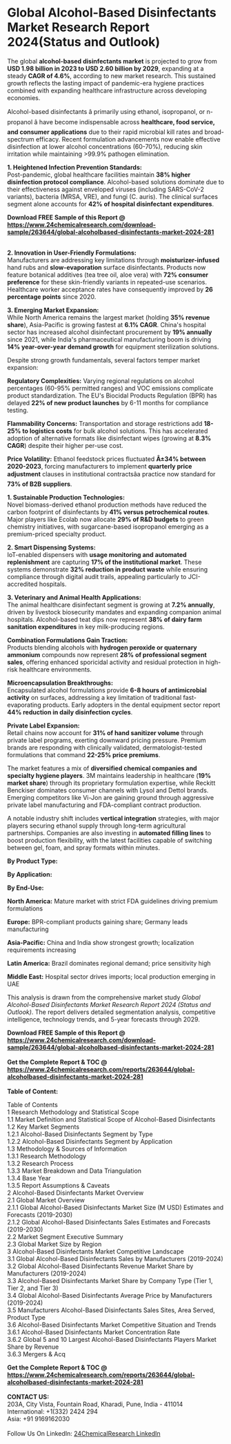<h1>Global Alcohol-Based Disinfectants Market Research Report 2024(Status and Outlook)</h1><p>The global <strong>alcohol-based disinfectants market</strong> is projected to grow from <strong>USD 1.98 billion in 2023 to USD 2.60 billion by 2029</strong>, expanding at a steady <strong>CAGR of 4.6%</strong>, according to new market research. This sustained growth reflects the lasting impact of pandemic-era hygiene practices combined with expanding healthcare infrastructure across developing economies.</p><p>Alcohol-based disinfectants â primarily using ethanol, isopropanol, or n-propanol â have become indispensable across <strong>healthcare, food service, and consumer applications</strong> due to their rapid microbial kill rates and broad-spectrum efficacy. Recent formulation advancements now enable effective disinfection at lower alcohol concentrations (60-70%), reducing skin irritation while maintaining &gt;99.9% pathogen elimination.</p><p><strong>1. Heightened Infection Prevention Standards:</strong><br>
Post-pandemic, global healthcare facilities maintain <strong>38% higher disinfection protocol compliance</strong>. Alcohol-based solutions dominate due to their effectiveness against enveloped viruses (including SARS-CoV-2 variants), bacteria (MRSA, VRE), and fungi (C. auris). The clinical surfaces segment alone accounts for <strong>42% of hospital disinfectant expenditures</strong>.</p><div><b>Download FREE Sample of this Report @ 
            <a href="https://www.24chemicalresearch.com/download-sample/263644/global-alcoholbased-disinfectants-market-2024-281">
            https://www.24chemicalresearch.com/download-sample/263644/global-alcoholbased-disinfectants-market-2024-281</a></b></div><br><p><strong>2. Innovation in User-Friendly Formulations:</strong><br>
Manufacturers are addressing key limitations through <strong>moisturizer-infused</strong> hand rubs and <strong>slow-evaporation</strong> surface disinfectants. Products now feature botanical additives (tea tree oil, aloe vera) with <strong>72% consumer preference</strong> for these skin-friendly variants in repeated-use scenarios. Healthcare worker acceptance rates have consequently improved by <strong>26 percentage points</strong> since 2020.</p><p><strong>3. Emerging Market Expansion:</strong><br>
While North America remains the largest market (holding <strong>35% revenue share</strong>), Asia-Pacific is growing fastest at <strong>6.1% CAGR</strong>. China's hospital sector has increased alcohol disinfectant procurement by <strong>19% annually</strong> since 2021, while India's pharmaceutical manufacturing boom is driving <strong>14% year-over-year demand growth</strong> for equipment sterilization solutions.</p><p>Despite strong growth fundamentals, several factors temper market expansion:</p><p><strong>Regulatory Complexities:</strong> Varying regional regulations on alcohol percentages (60-95% permitted ranges) and VOC emissions complicate product standardization. The EU's Biocidal Products Regulation (BPR) has delayed <strong>22% of new product launches</strong> by 6-11 months for compliance testing.</p><p><strong>Flammability Concerns:</strong> Transportation and storage restrictions add <strong>18-25% to logistics costs</strong> for bulk alcohol solutions. This has accelerated adoption of alternative formats like disinfectant wipes (growing at <strong>8.3% CAGR</strong>) despite their higher per-use cost.</p><p><strong>Price Volatility:</strong> Ethanol feedstock prices fluctuated <strong>Â±34% between 2020-2023</strong>, forcing manufacturers to implement <strong>quarterly price adjustment</strong> clauses in institutional contractsâa practice now standard for <strong>73% of B2B suppliers</strong>.</p><p><strong>1. Sustainable Production Technologies:</strong><br>
Novel biomass-derived ethanol production methods have reduced the carbon footprint of disinfectants by <strong>41% versus petrochemical routes</strong>. Major players like Ecolab now allocate <strong>29% of R&amp;D budgets</strong> to green chemistry initiatives, with sugarcane-based isopropanol emerging as a premium-priced specialty product.</p><p><strong>2. Smart Dispensing Systems:</strong><br>
IoT-enabled dispensers with <strong>usage monitoring and automated replenishment</strong> are capturing <strong>17% of the institutional market</strong>. These systems demonstrate <strong>32% reduction in product waste</strong> while ensuring compliance through digital audit trails, appealing particularly to JCI-accredited hospitals.</p><p><strong>3. Veterinary and Animal Health Applications:</strong><br>
The animal healthcare disinfectant segment is growing at <strong>7.2% annually</strong>, driven by livestock biosecurity mandates and expanding companion animal hospitals. Alcohol-based teat dips now represent <strong>38% of dairy farm sanitation expenditures</strong> in key milk-producing regions.</p><p><strong>Combination Formulations Gain Traction:</strong><br>
	Products blending alcohols with <strong>hydrogen peroxide or quaternary ammonium</strong> compounds now represent <strong>28% of professional segment sales</strong>, offering enhanced sporicidal activity and residual protection in high-risk healthcare environments.</p><p><strong>Microencapsulation Breakthroughs:</strong><br>
	Encapsulated alcohol formulations provide <strong>6-8 hours of antimicrobial activity</strong> on surfaces, addressing a key limitation of traditional fast-evaporating products. Early adopters in the dental equipment sector report <strong>44% reduction in daily disinfection cycles</strong>.</p><p><strong>Private Label Expansion:</strong><br>
	Retail chains now account for <strong>31% of hand sanitizer volume</strong> through private label programs, exerting downward pricing pressure. Premium brands are responding with clinically validated, dermatologist-tested formulations that command <strong>22-25% price premiums</strong>.</p><p>The market features a mix of <strong>diversified chemical companies and specialty hygiene players</strong>. 3M maintains leadership in healthcare (<strong>19% market share</strong>) through its proprietary formulation expertise, while Reckitt Benckiser dominates consumer channels with Lysol and Dettol brands. Emerging competitors like Vi-Jon are gaining ground through aggressive private label manufacturing and FDA-compliant contract production.</p><p>A notable industry shift includes <strong>vertical integration</strong> strategies, with major players securing ethanol supply through long-term agricultural partnerships. Companies are also investing in <strong>automated filling lines</strong> to boost production flexibility, with the latest facilities capable of switching between gel, foam, and spray formats within minutes.</p><p><strong>By Product Type:</strong></p><p><strong>By Application:</strong></p><p><strong>By End-Use:</strong></p><p><strong>North America:</strong> Mature market with strict FDA guidelines driving premium formulations</p><p><strong>Europe:</strong> BPR-compliant products gaining share; Germany leads manufacturing</p><p><strong>Asia-Pacific:</strong> China and India show strongest growth; localization requirements increasing</p><p><strong>Latin America:</strong> Brazil dominates regional demand; price sensitivity high</p><p><strong>Middle East:</strong> Hospital sector drives imports; local production emerging in UAE</p><p>This analysis is drawn from the comprehensive market study <em>Global Alcohol-Based Disinfectants Market Research Report 2024 (Status and Outlook)</em>. The report delivers detailed segmentation analysis, competitive intelligence, technology trends, and 5-year forecasts through 2029.</p><div><b>Download FREE Sample of this Report @ 
            <a href="https://www.24chemicalresearch.com/download-sample/263644/global-alcoholbased-disinfectants-market-2024-281">
            https://www.24chemicalresearch.com/download-sample/263644/global-alcoholbased-disinfectants-market-2024-281</a></b></div><br><div><b>Get the Complete Report & TOC @ 
            <a href="https://www.24chemicalresearch.com/reports/263644/global-alcoholbased-disinfectants-market-2024-281">
            https://www.24chemicalresearch.com/reports/263644/global-alcoholbased-disinfectants-market-2024-281</a></b></div><br>
            <b>Table of Content:</b><p>Table of Contents<br />
1 Research Methodology and Statistical Scope<br />
1.1 Market Definition and Statistical Scope of Alcohol-Based Disinfectants<br />
1.2 Key Market Segments<br />
1.2.1 Alcohol-Based Disinfectants Segment by Type<br />
1.2.2 Alcohol-Based Disinfectants Segment by Application<br />
1.3 Methodology & Sources of Information<br />
1.3.1 Research Methodology<br />
1.3.2 Research Process<br />
1.3.3 Market Breakdown and Data Triangulation<br />
1.3.4 Base Year<br />
1.3.5 Report Assumptions & Caveats<br />
2 Alcohol-Based Disinfectants Market Overview<br />
2.1 Global Market Overview<br />
2.1.1 Global Alcohol-Based Disinfectants Market Size (M USD) Estimates and Forecasts (2019-2030)<br />
2.1.2 Global Alcohol-Based Disinfectants Sales Estimates and Forecasts (2019-2030)<br />
2.2 Market Segment Executive Summary<br />
2.3 Global Market Size by Region<br />
3 Alcohol-Based Disinfectants Market Competitive Landscape<br />
3.1 Global Alcohol-Based Disinfectants Sales by Manufacturers (2019-2024)<br />
3.2 Global Alcohol-Based Disinfectants Revenue Market Share by Manufacturers (2019-2024)<br />
3.3 Alcohol-Based Disinfectants Market Share by Company Type (Tier 1, Tier 2, and Tier 3)<br />
3.4 Global Alcohol-Based Disinfectants Average Price by Manufacturers (2019-2024)<br />
3.5 Manufacturers Alcohol-Based Disinfectants Sales Sites, Area Served, Product Type<br />
3.6 Alcohol-Based Disinfectants Market Competitive Situation and Trends<br />
3.6.1 Alcohol-Based Disinfectants Market Concentration Rate<br />
3.6.2 Global 5 and 10 Largest Alcohol-Based Disinfectants Players Market Share by Revenue<br />
3.6.3 Mergers & Acq</p><div><b>Get the Complete Report & TOC @ 
            <a href="https://www.24chemicalresearch.com/reports/263644/global-alcoholbased-disinfectants-market-2024-281">
            https://www.24chemicalresearch.com/reports/263644/global-alcoholbased-disinfectants-market-2024-281</a></b></div><br><b>CONTACT US:</b><br>
            203A, City Vista, Fountain Road, Kharadi, Pune, India - 411014<br>
            International: +1(332) 2424 294<br>
            Asia: +91 9169162030 <br><br>
            Follow Us On LinkedIn: <a href="https://www.linkedin.com/company/24chemicalresearch/">24ChemicalResearch LinkedIn</a>